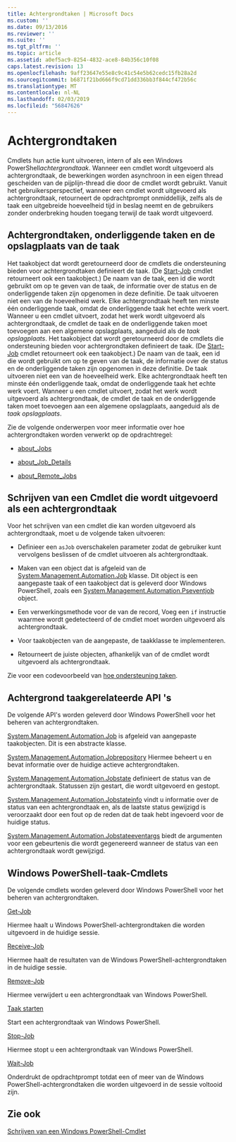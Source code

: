 ```yaml
---
title: Achtergrondtaken | Microsoft Docs
ms.custom: ''
ms.date: 09/13/2016
ms.reviewer: ''
ms.suite: ''
ms.tgt_pltfrm: ''
ms.topic: article
ms.assetid: a0ef5ac9-8254-4832-ace8-84b356c10f08
caps.latest.revision: 13
ms.openlocfilehash: 9aff23647e55e8c9c41c54e5b62cedc15fb28a2d
ms.sourcegitcommit: b6871f21bd666f9cd71dd336bb3f844cf472b56c
ms.translationtype: MT
ms.contentlocale: nl-NL
ms.lasthandoff: 02/03/2019
ms.locfileid: "56847626"
---
```

# <a name="background-jobs"></a>Achtergrondtaken

Cmdlets hun actie kunt uitvoeren, intern of als een Windows PowerShell*achtergrondtaak*. Wanneer een cmdlet wordt uitgevoerd als achtergrondtaak, de bewerkingen worden asynchroon in een eigen thread gescheiden van de pijplijn-thread die door de cmdlet wordt gebruikt. Vanuit het gebruikersperspectief, wanneer een cmdlet wordt uitgevoerd als achtergrondtaak, retourneert de opdrachtprompt onmiddellijk, zelfs als de taak een uitgebreide hoeveelheid tijd in beslag neemt en de gebruikers zonder onderbreking houden toegang terwijl de taak wordt uitgevoerd.

## <a name="background-jobs-child-jobs-and-the-job-repository"></a>Achtergrondtaken, onderliggende taken en de opslagplaats van de taak

Het taakobject dat wordt geretourneerd door de cmdlets die ondersteuning bieden voor achtergrondtaken definieert de taak. (De [Start-Job](/powershell/module/Microsoft.PowerShell.Core/Start-Job) cmdlet retourneert ook een taakobject.) De naam van de taak, een id die wordt gebruikt om op te geven van de taak, de informatie over de status en de onderliggende taken zijn opgenomen in deze definitie. De taak uitvoeren niet een van de hoeveelheid werk. Elke achtergrondtaak heeft ten minste één onderliggende taak, omdat de onderliggende taak het echte werk voert. Wanneer u een cmdlet uitvoert, zodat het werk wordt uitgevoerd als achtergrondtaak, de cmdlet de taak en de onderliggende taken moet toevoegen aan een algemene opslagplaats, aangeduid als de *taak opslagplaats*.
Het taakobject dat wordt geretourneerd door de cmdlets die ondersteuning bieden voor achtergrondtaken definieert de taak. (De [Start-Job](/powershell/module/Microsoft.PowerShell.Core/Start-Job) cmdlet retourneert ook een taakobject.) De naam van de taak, een id die wordt gebruikt om op te geven van de taak, de informatie over de status en de onderliggende taken zijn opgenomen in deze definitie. De taak uitvoeren niet een van de hoeveelheid werk. Elke achtergrondtaak heeft ten minste één onderliggende taak, omdat de onderliggende taak het echte werk voert. Wanneer u een cmdlet uitvoert, zodat het werk wordt uitgevoerd als achtergrondtaak, de cmdlet de taak en de onderliggende taken moet toevoegen aan een algemene opslagplaats, aangeduid als de *taak opslagplaats*.

Zie de volgende onderwerpen voor meer informatie over hoe achtergrondtaken worden verwerkt op de opdrachtregel:

- [about_Jobs](/powershell/module/microsoft.powershell.core/about/about_jobs)

- [about_Job_Details](/powershell/module/microsoft.powershell.core/about/about_job_details)

- [about_Remote_Jobs](/powershell/module/microsoft.powershell.core/about/about_remote_jobs)

## <a name="writing-a-cmdlet-that-runs-as-a-background-job"></a>Schrijven van een Cmdlet die wordt uitgevoerd als een achtergrondtaak

Voor het schrijven van een cmdlet die kan worden uitgevoerd als achtergrondtaak, moet u de volgende taken uitvoeren:

- Definieer een `asJob` overschakelen parameter zodat de gebruiker kunt vervolgens beslissen of de cmdlet uitvoeren als achtergrondtaak.

- Maken van een object dat is afgeleid van de [System.Management.Automation.Job](/dotnet/api/System.Management.Automation.Job) klasse. Dit object is een aangepaste taak of een taakobject dat is geleverd door Windows PowerShell, zoals een [System.Management.Automation.Pseventjob](/dotnet/api/System.Management.Automation.PSEventJob) object.

- Een verwerkingsmethode voor de van de record, Voeg een `if` instructie waarmee wordt gedetecteerd of de cmdlet moet worden uitgevoerd als achtergrondtaak.

- Voor taakobjecten van de aangepaste, de taakklasse te implementeren.

- Retourneert de juiste objecten, afhankelijk van of de cmdlet wordt uitgevoerd als achtergrondtaak.

Zie voor een codevoorbeeld van [hoe ondersteuning taken](./how-to-support-jobs.md).

## <a name="background-job-related-apis"></a>Achtergrond taakgerelateerde API 's

De volgende API's worden geleverd door Windows PowerShell voor het beheren van achtergrondtaken.

[System.Management.Automation.Job](/dotnet/api/System.Management.Automation.Job) is afgeleid van aangepaste taakobjecten. Dit is een abstracte klasse.

[System.Management.Automation.Jobrepository](/dotnet/api/System.Management.Automation.JobRepository) Hiermee beheert u en bevat informatie over de huidige actieve achtergrondtaken.

[System.Management.Automation.Jobstate](/dotnet/api/System.Management.Automation.JobState) definieert de status van de achtergrondtaak. Statussen zijn gestart, die wordt uitgevoerd en gestopt.

[System.Management.Automation.Jobstateinfo](/dotnet/api/System.Management.Automation.JobStateInfo) vindt u informatie over de status van een achtergrondtaak en, als de laatste status gewijzigd is veroorzaakt door een fout op de reden dat de taak hebt ingevoerd voor de huidige status.

[System.Management.Automation.Jobstateeventargs](/dotnet/api/System.Management.Automation.JobStateEventArgs) biedt de argumenten voor een gebeurtenis die wordt gegenereerd wanneer de status van een achtergrondtaak wordt gewijzigd.

## <a name="windows-powershell-job-cmdlets"></a>Windows PowerShell-taak-Cmdlets

De volgende cmdlets worden geleverd door Windows PowerShell voor het beheren van achtergrondtaken.

[Get-Job](/powershell/module/Microsoft.PowerShell.Core/Get-Job)

Hiermee haalt u Windows PowerShell-achtergrondtaken die worden uitgevoerd in de huidige sessie.

[Receive-Job](/powershell/module/Microsoft.PowerShell.Core/Receive-Job)

Hiermee haalt de resultaten van de Windows PowerShell-achtergrondtaken in de huidige sessie.

[Remove-Job](/powershell/module/Microsoft.PowerShell.Core/Remove-Job)

Hiermee verwijdert u een achtergrondtaak van Windows PowerShell.

[Taak starten](/powershell/module/Microsoft.PowerShell.Core/Start-Job)

Start een achtergrondtaak van Windows PowerShell.

[Stop-Job](/powershell/module/Microsoft.PowerShell.Core/Stop-Job)

Hiermee stopt u een achtergrondtaak van Windows PowerShell.

[Wait-Job](/powershell/module/Microsoft.PowerShell.Core/Wait-Job)

Onderdrukt de opdrachtprompt totdat een of meer van de Windows PowerShell-achtergrondtaken die worden uitgevoerd in de sessie voltooid zijn.

## <a name="see-also"></a>Zie ook

[Schrijven van een Windows PowerShell-Cmdlet](./writing-a-windows-powershell-cmdlet.md)
